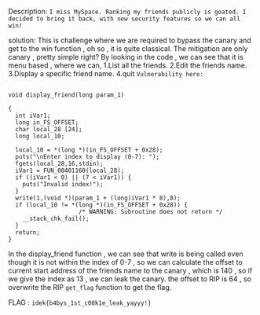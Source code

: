 Description:
`I miss MySpace. Ranking my friends publicly is goated. I decided to bring it back, with new security features so we can all win!`

solution:
This is challenge where we are required to bypass the canary and get to the win function , oh so , it is quite classical.
The mitigation are only canary , pretty simple right?
By looking in the code , we can see that it is menu based , where we can,
1.List all the friends.
2.Edit the friends name.
3.Display a specific friend name.
4.quit 
`Vulnerability here:`
```

void display_friend(long param_1)

{
  int iVar1;
  long in_FS_OFFSET;
  char local_28 [24];
  long local_10;
  
  local_10 = *(long *)(in_FS_OFFSET + 0x28);
  puts("\nEnter index to display (0-7): ");
  fgets(local_28,16,stdin);
  iVar1 = FUN_00401160(local_28);
  if ((iVar1 < 0) || (7 < iVar1)) {
    puts("Invalid index!");
  }
  write(1,(void *)(param_1 + (long)iVar1 * 8),8);
  if (local_10 != *(long *)(in_FS_OFFSET + 0x28)) {
                    /* WARNING: Subroutine does not return */
    __stack_chk_fail();
  }
  return;
}

```
In the display_friend function , we can see that write is being called even though it is not within the index of 0-7 , so we can calculate the offset to current start address of the friends name to the canary , which is 140 , so if we give the index as 13 , we can leak the canary.
the offset to RIP is 64 , so overwrite the RIP `get_flag` function to get the flag.

FLAG :  `idek{b4bys_1st_c00k1e_leak_yayyy!}`
